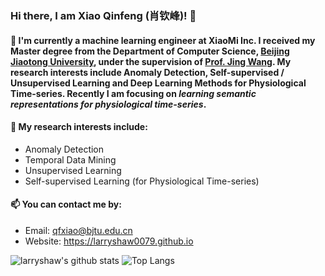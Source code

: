 ### Hi there, I am Xiao Qinfeng (肖钦峰)! 👋

#### 🔭 I'm currently a machine learning engineer at XiaoMi Inc. I received my Master degree from the Department of Computer Science, [Beijing Jiaotong University](http://en.bjtu.edu.cn/), under the supervision of [Prof. Jing Wang](https://scholar.google.com.tw/citations?user=GIbxn34AAAAJ&hl=zh-CN&oi=ao). My research interests include **Anomaly Detection**, **Self-supervised** / **Unsupervised Learning** and **Deep Learning Methods for Physiological Time-series**. Recently I am focusing on *learning semantic representations for physiological time-series*.

#### 🌱 My research interests include:
- Anomaly Detection
- Temporal Data Mining
- Unsupervised Learning
- Self-supervised Learning (for Physiological Time-series)

#### 📫 You can contact me by:
- Email: qfxiao@bjtu.edu.cn
- Website: https://larryshaw0079.github.io


![larryshaw's github stats](https://github-readme-stats.vercel.app/api?username=larryshaw0079)
![Top Langs](https://github-readme-stats.vercel.app/api/top-langs/?username=larryshaw0079)

<!--
**larryshaw0079/larryshaw0079** is a ✨ _special_ ✨ repository because its `README.md` (this file) appears on your GitHub profile.

Here are some ideas to get you started:

- 🔭 I’m currently working on ...
- 🌱 I’m currently learning ...
- 👯 I’m looking to collaborate on ...
- 🤔 I’m looking for help with ...
- 💬 Ask me about ...
- 📫 How to reach me: ...
- 😄 Pronouns: ...
- ⚡ Fun fact: ...
-->

